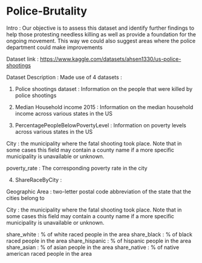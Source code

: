 # Police-Brutality

Intro :
Our objective is to assess this dataset and identify further findings to help those protesting needless killing as well as provide a foundation for the ongoing movement.
This way we could also suggest areas where the police department could make improvements

Dataset link : https://www.kaggle.com/datasets/ahsen1330/us-police-shootings

Dataset Description :
Made use of 4 datasets : 
1) Police shootings dataset :
Information on the people that were killed by police shootings

2) Median Household income 2015 :
Information on the median household income across various states in the US

3) PercentagePeopleBelowPovertyLevel :
Information on poverty levels across various states in the US

City :  the municipality where the fatal shooting took place. Note that in some cases this field may contain a county name if a more specific municipality is unavailable or unknown.

poverty_rate : The corresponding poverty rate in the city 

4) ShareRaceByCity : 

Geographic Area : two-letter postal code abbreviation of the state that the cities belong to

City :  the municipality where the fatal shooting took place. Note that in some cases this field may contain a county name if a more specific municipality is unavailable or unknown.

share_white : % of white raced people in the area
share_black : % of black raced people in the area
share_hispanic : % of hispanic people in the area 
share_asian : % of asian people in the area 
share_native : % of native american raced people in the area 


